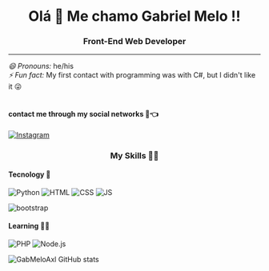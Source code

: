<h1 align="center"> Olá 🖖 Me chamo Gabriel Melo !!</h1> 
<h3 align="center"> Front-End Web Developer</h3>
<hr>
<i>😄 Pronouns:</i> he/his<br>
<i>⚡ Fun fact:</i> My first contact with programming was with C#, but I didn't like it 😜<br><br>

#### contact me through my social networks 📱👈

[![Instagram](https://img.shields.io/badge/Instagram-E4405F?style=for-the-badge&logo=instagram&logoColor=cyan)](https://instagram.com/gxbr.melo) 

<h3 align="center"> My Skills  🤹🏽 </h3>
<h4> Tecnology 🔨 </h4>

![Python](https://img.shields.io/badge/Python-3776AB?style=for-the-badge&logo=python&logoColor=black) ![HTML](https://img.shields.io/badge/HTML-239120?style=for-the-badge&logo=html5&logoColor=white) ![CSS](https://img.shields.io/badge/CSS-239120?&style=for-the-badge&logo=css3&logoColor=white) ![JS](https://img.shields.io/badge/JavaScript-F7DF1E?style=for-the-badge&logo=javascript&logoColor=black)

![bootstrap](https://img.shields.io/badge/Bootstrap-563D7C?style=for-the-badge&logo=bootstrap&logoColor=white
)

#### Learning 👨‍🏫 

![PHP](https://img.shields.io/badge/PHP-777BB4?style=for-the-badge&logo=php&logoColor=green) ![Node.js](https://img.shields.io/badge/Node.js-43853D?style=for-the-badge&logo=node.js&logoColor=white) 

![GabMeloAxl GitHub stats](https://github-readme-stats.vercel.app/api?username=GabMeloAXL&show_icons=true&theme=radical)

